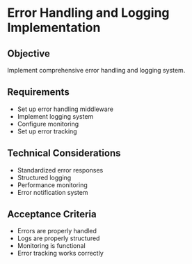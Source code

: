 # Error Handling and Logging Implementation

## Objective
Implement comprehensive error handling and logging system.

## Requirements
- Set up error handling middleware
- Implement logging system
- Configure monitoring
- Set up error tracking

## Technical Considerations
- Standardized error responses
- Structured logging
- Performance monitoring
- Error notification system

## Acceptance Criteria
- Errors are properly handled
- Logs are properly structured
- Monitoring is functional
- Error tracking works correctly
